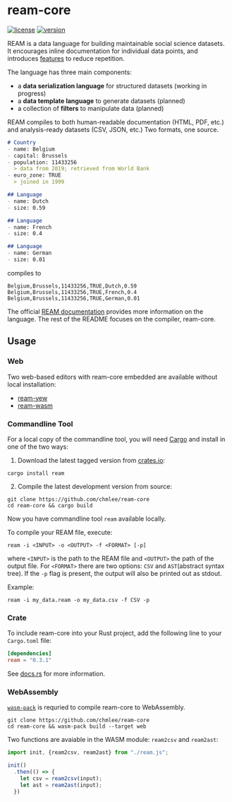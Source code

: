 # ream-core

[![license](https://img.shields.io/crates/l/ream)](https://github.com/chmlee/ream-core/blob/master/LICENSE)
[![version](https://img.shields.io/crates/v/ream?style=flat)](https://crates.io/crates/ream)


REAM is a data language for building maintainable social science datasets.
It encourages inline documentation for individual data points, and introduces [features](https://ream-lang.org/overview/why-ream) to reduce repetition.

The language has three main components:

- a **data serialization language** for structured datasets (working in progress)
- a **data template language** to generate datasets (planned)
- a collection of **filters** to manipulate data (planned)

REAM compiles to both human-readable documentation (HTML, PDF, etc.) and analysis-ready datasets (CSV, JSON, etc.)
Two formats, one source.

```markdown
# Country
- name: Belgium
- capital: Brussels
- population: 11433256
  > data from 2019; retrieved from World Bank
- euro_zone: TRUE
  > joined in 1999

## Language
- name: Dutch
- size: 0.59

## Language
- name: French
- size: 0.4

## Language
- name: German
- size: 0.01
```

compiles to

```csv
Belgium,Brussels,11433256,TRUE,Dutch,0.59
Belgium,Brussels,11433256,TRUE,French,0.4
Belgium,Brussels,11433256,TRUE,German,0.01
```

The official [REAM documentation](https://ream-lang.org) provides more information on the language.
The rest of the README focuses on the compiler, ream-core.

## Usage

### Web

Two web-based editors with ream-core embedded are available without local installation:

- [ream-yew](https://chmlee.github.io/ream-editor)
- [ream-wasm](https://chmlee.github.io/ream-wasm)

### Commandline Tool

For a local copy of the commandline tool, you will need [Cargo](https://doc.rust-lang.org/stable/cargo/) and install in one of the two ways:

1. Download the latest tagged version from [crates.io](https://creates.io/crates/ream):

```shell
cargo install ream
```

2. Compile the latest development version from source:

```shell
git clone https://github.com/chmlee/ream-core
cd ream-core && cargo build
```

Now you have commandline tool `ream` available locally.

To compile your REAM file, execute:

```shell
ream -i <INPUT> -o <OUTPUT> -f <FORMAT> [-p]
```

where `<INPUT>` is the path to the REAM file and `<OUTPUT>` the path of the output file.
For `<FORMAT>` there are two options: `CSV` and `AST`(abstract syntax tree).
If the `-p` flag is present, the output will also be printed out as stdout.

Example:

```shell
ream -i my_data.ream -o my_data.csv -f CSV -p
```

### Crate

To include ream-core into your Rust project, add the following line to your `Cargo.toml` file:
```toml
[dependencies]
ream = "0.3.1"
```

See [docs.rs](https://docs.rs/ream/0.3.1/ream/) for more information.

### WebAssembly

[`wasm-pack`](https://rustwasm.github.io/wasm-pack/installer/) is requried to compile ream-core to WebAssembly.

```shell
git clone https://github.com/chmlee/ream-core
cd ream-core && wasm-pack build --target web
```

Two functions are avaiable in the WASM module: `ream2csv` and `ream2ast`:

```js
import init, {ream2csv, ream2ast} from "./ream.js";

init()
  .then(() => {
    let csv = ream2csv(input);
    let ast = ream2ast(input);
  })
```
